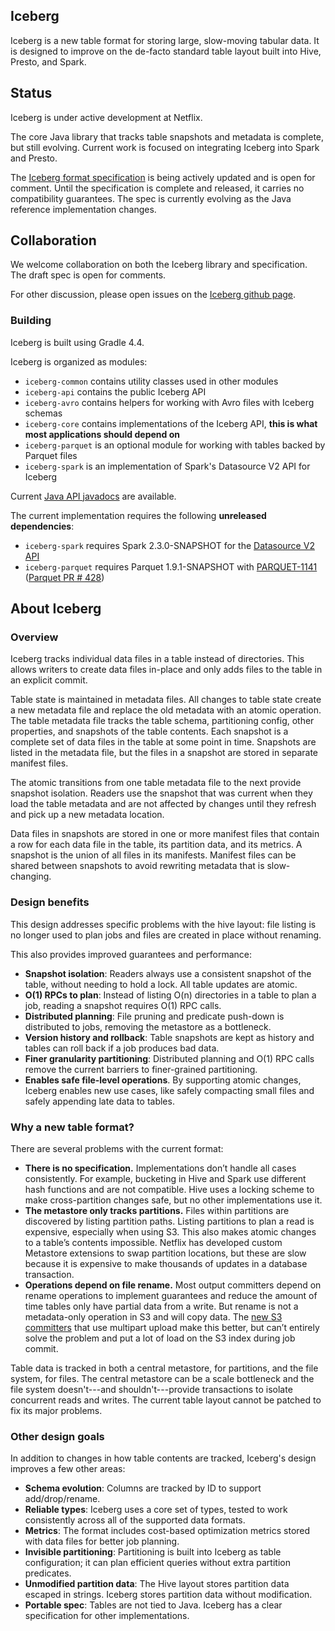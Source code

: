 ## Iceberg

Iceberg is a new table format for storing large, slow-moving tabular data. It is designed to improve on the de-facto standard table layout built into Hive, Presto, and Spark.


## Status

Iceberg is under active development at Netflix.

The core Java library that tracks table snapshots and metadata is complete, but still evolving. Current work is focused on integrating Iceberg into Spark and Presto.

The [Iceberg format specification][iceberg-spec] is being actively updated and is open for comment. Until the specification is complete and released, it carries no compatibility guarantees. The spec is currently evolving as the Java reference implementation changes.

[iceberg-spec]: https://docs.google.com/document/d/1Q-zL5lSCle6NEEdyfiYsXYzX_Q8Qf0ctMyGBKslOswA/edit?usp=sharing 


## Collaboration

We welcome collaboration on both the Iceberg library and specification. The draft spec is open for comments.

For other discussion, please open issues on the [Iceberg github page][iceberg-github].

[iceberg-github]: https://github.com/Netflix/iceberg


### Building

Iceberg is built using Gradle 4.4.

Iceberg is organized as modules:

* `iceberg-common` contains utility classes used in other modules
* `iceberg-api` contains the public Iceberg API
* `iceberg-avro` contains helpers for working with Avro files with Iceberg schemas
* `iceberg-core` contains implementations of the Iceberg API, **this is what most applications should depend on**
* `iceberg-parquet` is an optional module for working with tables backed by Parquet files
* `iceberg-spark` is an implementation of Spark's Datasource V2 API for Iceberg

Current [Java API javadocs][iceberg-javadocs] are available.

The current implementation requires the following **unreleased dependencies**:

* `iceberg-spark` requires Spark 2.3.0-SNAPSHOT for the [Datasource V2 API][spark-15689]
* `iceberg-parquet` requires Parquet 1.9.1-SNAPSHOT with [PARQUET-1141][parquet-1141] ([Parquet PR # 428][parquet-mr-428])

[spark-15689]: https://issues.apache.org/jira/browse/SPARK-15689
[parquet-1141]: https://issues.apache.org/jira/browse/PARQUET-1141
[parquet-mr-428]: https://github.com/apache/parquet-mr/pull/428
[iceberg-javadocs]: https://netflix.github.io/iceberg/current/javadoc/


## About Iceberg

### Overview

Iceberg tracks individual data files in a table instead of directories. This allows writers to create data files in-place and only adds files to the table in an explicit commit.

Table state is maintained in metadata files. All changes to table state create a new metadata file and replace the old metadata with an atomic operation. The table metadata file tracks the table schema, partitioning config, other properties, and snapshots of the table contents. Each snapshot is a complete set of data files in the table at some point in time. Snapshots are listed in the metadata file, but the files in a snapshot are stored in separate manifest files.

The atomic transitions from one table metadata file to the next provide snapshot isolation. Readers use the snapshot that was current when they load the table metadata and are not affected by changes until they refresh and pick up a new metadata location.

Data files in snapshots are stored in one or more manifest files that contain a row for each data file in the table, its partition data, and its metrics. A snapshot is the union of all files in its manifests. Manifest files can be shared between snapshots to avoid rewriting metadata that is slow-changing.


### Design benefits

This design addresses specific problems with the hive layout: file listing is no longer used to plan jobs and files are created in place without renaming.

This also provides improved guarantees and performance:

* **Snapshot isolation**: Readers always use a consistent snapshot of the table, without needing to hold a lock. All table updates are atomic.
* **O(1) RPCs to plan**: Instead of listing O(n) directories in a table to plan a job, reading a snapshot requires O(1) RPC calls.
* **Distributed planning**: File pruning and predicate push-down is distributed to jobs, removing the metastore as a bottleneck.
* **Version history and rollback**: Table snapshots are kept as history and tables can roll back if a job produces bad data.
* **Finer granularity partitioning**: Distributed planning and O(1) RPC calls remove the current barriers to finer-grained partitioning.
* **Enables safe file-level operations**. By supporting atomic changes, Iceberg enables new use cases, like safely compacting small files and safely appending late data to tables.


### Why a new table format?

There are several problems with the current format:

* **There is no specification.** Implementations don’t handle all cases consistently. For example, bucketing in Hive and Spark use different hash functions and are not compatible. Hive uses a locking scheme to make cross-partition changes safe, but no other implementations use it.
* **The metastore only tracks partitions.** Files within partitions are discovered by listing partition paths. Listing partitions to plan a read is expensive, especially when using S3. This also makes atomic changes to a table’s contents impossible. Netflix has developed custom Metastore extensions to swap partition locations, but these are slow because it is expensive to make thousands of updates in a database transaction.
* **Operations depend on file rename.** Most output committers depend on rename operations to implement guarantees and reduce the amount of time tables only have partial data from a write. But rename is not a metadata-only operation in S3 and will copy data. The [new S3 committers][HADOOP-13786] that use multipart upload make this better, but can’t entirely solve the problem and put a lot of load on the S3 index during job commit.

Table data is tracked in both a central metastore, for partitions, and the file system, for files. The central metastore can be a scale bottleneck and the file system doesn't---and shouldn't---provide transactions to isolate concurrent reads and writes. The current table layout cannot be patched to fix its major problems.

[HADOOP-13786]: https://issues.apache.org/jira/browse/HADOOP-13786


### Other design goals

In addition to changes in how table contents are tracked, Iceberg's design improves a few other areas:

* **Schema evolution**: Columns are tracked by ID to support add/drop/rename.
* **Reliable types**: Iceberg uses a core set of types, tested to work consistently across all of the supported data formats.
* **Metrics**: The format includes cost-based optimization metrics stored with data files for better job planning.
* **Invisible partitioning**: Partitioning is built into Iceberg as table configuration; it can plan efficient queries without extra partition predicates.
* **Unmodified partition data**: The Hive layout stores partition data escaped in strings. Iceberg stores partition data without modification.
* **Portable spec**: Tables are not tied to Java. Iceberg has a clear specification for other implementations.


